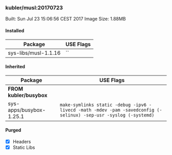 ### kubler/musl:20170723

Built: Sun Jul 23 15:06:56 CEST 2017
Image Size: 1.88MB

#### Installed
Package | USE Flags
--------|----------
sys-libs/musl-1.1.16 | ``
#### Inherited
Package | USE Flags
--------|----------
**FROM kubler/busybox** |
sys-apps/busybox-1.25.1 | `make-symlinks static -debug -ipv6 -livecd -math -mdev -pam -savedconfig (-selinux) -sep-usr -syslog (-systemd)`

#### Purged
- [x] Headers
- [x] Static Libs

